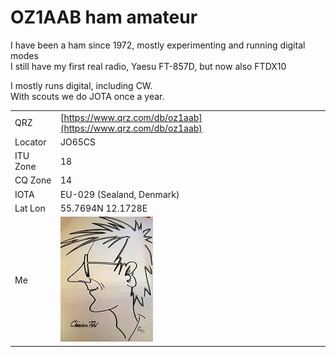 # OZ1AAB ham amateur

I have been a ham since 1972, mostly experimenting and running digital modes  
I still have my first real radio, Yaesu FT-857D, but now also FTDX10  

I mostly runs digital, including CW.  
With scouts we do JOTA once a year.  


|||
|---|---|
|QRZ| [https://www.qrz.com/db/oz1aab](https://www.qrz.com/db/oz1aab)|
|Locator|JO65CS|
|ITU Zone|18|
|CQ Zone|14|
|IOTA|EU-029 (Sealand, Denmark)|
|Lat Lon|55.7694N 12.1728E|
|Me|![me](/picts/Fihl.jpg)|

